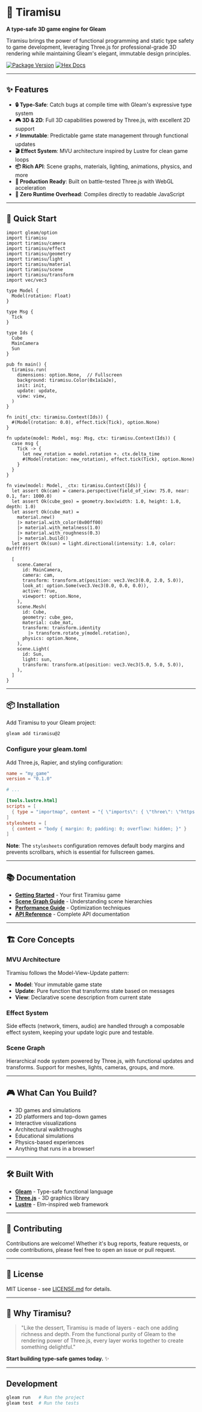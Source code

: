 # 🍰 Tiramisu

**A type-safe 3D game engine for Gleam**

Tiramisu brings the power of functional programming and static type safety to game development, leveraging Three.js for professional-grade 3D rendering while maintaining Gleam's elegant, immutable design principles.

[![Package Version](https://img.shields.io/hexpm/v/tiramisu)](https://hex.pm/packages/tiramisu)
[![Hex Docs](https://img.shields.io/badge/hex-docs-ffaff3)](https://hexdocs.pm/tiramisu/)

---

## ✨ Features

- **🔒 Type-Safe**: Catch bugs at compile time with Gleam's expressive type system
- **🎮 3D & 2D**: Full 3D capabilities powered by Three.js, with excellent 2D support
- **⚡ Immutable**: Predictable game state management through functional updates
- **🎬 Effect System**: MVU architecture inspired by Lustre for clean game loops
- **📦 Rich API**: Scene graphs, materials, lighting, animations, physics, and more
- **🚀 Production Ready**: Built on battle-tested Three.js with WebGL acceleration
- **🎯 Zero Runtime Overhead**: Compiles directly to readable JavaScript

---

## 🚀 Quick Start

```gleam
import gleam/option
import tiramisu
import tiramisu/camera
import tiramisu/effect
import tiramisu/geometry
import tiramisu/light
import tiramisu/material
import tiramisu/scene
import tiramisu/transform
import vec/vec3

type Model {
  Model(rotation: Float)
}

type Msg {
  Tick
}

type Ids {
  Cube
  MainCamera
  Sun
}

pub fn main() {
  tiramisu.run(
    dimensions: option.None,  // Fullscreen
    background: tiramisu.Color(0x1a1a2e),
    init: init,
    update: update,
    view: view,
  )
}

fn init(_ctx: tiramisu.Context(Ids)) {
  #(Model(rotation: 0.0), effect.tick(Tick), option.None)
}

fn update(model: Model, msg: Msg, ctx: tiramisu.Context(Ids)) {
  case msg {
    Tick -> {
      let new_rotation = model.rotation +. ctx.delta_time
      #(Model(rotation: new_rotation), effect.tick(Tick), option.None)
    }
  }
}

fn view(model: Model, _ctx: tiramisu.Context(Ids)) {
  let assert Ok(cam) = camera.perspective(field_of_view: 75.0, near: 0.1, far: 1000.0)
  let assert Ok(cube_geo) = geometry.box(width: 1.0, height: 1.0, depth: 1.0)
  let assert Ok(cube_mat) =
    material.new()
    |> material.with_color(0x00ff00)
    |> material.with_metalness(1.0)
    |> material.with_roughness(0.3)
    |> material.build()
  let assert Ok(sun) = light.directional(intensity: 1.0, color: 0xffffff)

  [
    scene.Camera(
      id: MainCamera,
      camera: cam,
      transform: transform.at(position: vec3.Vec3(0.0, 2.0, 5.0)),
      look_at: option.Some(vec3.Vec3(0.0, 0.0, 0.0)),
      active: True,
      viewport: option.None,
    ),
    scene.Mesh(
      id: Cube,
      geometry: cube_geo,
      material: cube_mat,
      transform: transform.identity
        |> transform.rotate_y(model.rotation),
      physics: option.None,
    ),
    scene.Light(
      id: Sun,
      light: sun,
      transform: transform.at(position: vec3.Vec3(5.0, 5.0, 5.0)),
    ),
  ]
}
```

---

## 📦 Installation

Add Tiramisu to your Gleam project:

```sh
gleam add tiramisu@2
```

### Configure your gleam.toml

Add Three.js, Rapier, and styling configuration:

```toml
name = "my_game"
version = "0.1.0"

# ...

[tools.lustre.html]
scripts = [
  { type = "importmap", content = "{ \"imports\": { \"three\": \"https://cdn.jsdelivr.net/npm/three@0.180.0/build/three.module.js\", \"three/addons/\": \"https://cdn.jsdelivr.net/npm/three@0.180.0/examples/jsm/\", \"@dimforge/rapier3d-compat\": \"https://cdn.jsdelivr.net/npm/@dimforge/rapier3d-compat@0.11.2/+esm\" } }" }
]
stylesheets = [
  { content = "body { margin: 0; padding: 0; overflow: hidden; }" }
]
```

**Note**: The `stylesheets` configuration removes default body margins and prevents scrollbars, which is essential for fullscreen games.

---

## 📚 Documentation

- [**Getting Started**](https://hexdocs.pm/tiramisu/getting_started.html) - Your first Tiramisu game
- [**Scene Graph Guide**](https://hexdocs.pm/tiramisu/scene_graph_guide.html) - Understanding scene hierarchies
- [**Performance Guide**](https://hexdocs.pm/tiramisu/performance_guide.html) - Optimization techniques
- [**API Reference**](https://hexdocs.pm/tiramisu/) - Complete API documentation

---

## 🏗️ Core Concepts

### MVU Architecture

Tiramisu follows the Model-View-Update pattern:

- **Model**: Your immutable game state
- **Update**: Pure function that transforms state based on messages
- **View**: Declarative scene description from current state

### Effect System

Side effects (network, timers, audio) are handled through a composable effect system, keeping your update logic pure and testable.

### Scene Graph

Hierarchical node system powered by Three.js, with functional updates and transforms. Support for meshes, lights, cameras, groups, and more.

---

## 🎮 What Can You Build?

- 3D games and simulations
- 2D platformers and top-down games
- Interactive visualizations
- Architectural walkthroughs
- Educational simulations
- Physics-based experiences
- Anything that runs in a browser!

---

## 🛠️ Built With

- **[Gleam](https://gleam.run)** - Type-safe functional language
- **[Three.js](https://threejs.org)** - 3D graphics library
- **[Lustre](https://lustre.build)** - Elm-inspired web framework

---

## 🤝 Contributing

Contributions are welcome! Whether it's bug reports, feature requests, or code contributions, please feel free to open an issue or pull request.

---

## 📄 License

MIT License - see [LICENSE.md](./LICENSE.md) for details.

---

## 🌟 Why Tiramisu?

> "Like the dessert, Tiramisu is made of layers - each one adding richness and depth. From the functional purity of Gleam to the rendering power of Three.js, every layer works together to create something delightful."

**Start building type-safe games today.** ✨

---

## Development

```sh
gleam run   # Run the project
gleam test  # Run the tests
```
